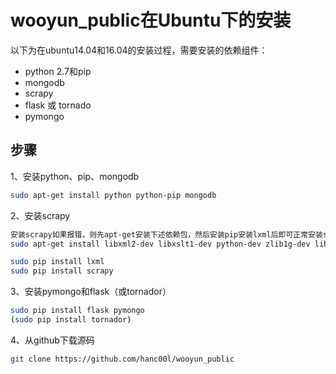 wooyun_public在Ubuntu下的安装
=============================

以下为在ubuntu14.04和16.04的安装过程，需要安装的依赖组件：

+ python 2.7和pip
+ mongodb
+ scrapy 
+ flask 或 tornado
+ pymongo 

步骤
--------
1、安装python、pip、mongodb

```bash
sudo apt-get install python python-pip mongodb
```
2、安装scrapy

```bash
安装scrapy如果报错，则先apt-get安装下述依赖包，然后安装pip安装lxml后即可正常安装scrapy
sudo apt-get install libxml2-dev libxslt1-dev python-dev zlib1g-dev libevent-dev python-openssl

sudo pip install lxml
sudo pip install scrapy
```
3、安装pymongo和flask（或tornador）

```bash
sudo pip install flask pymongo
(sudo pip install tornador)
```
4、从github下载源码

```bash
git clone https://github.com/hanc00l/wooyun_public
```


